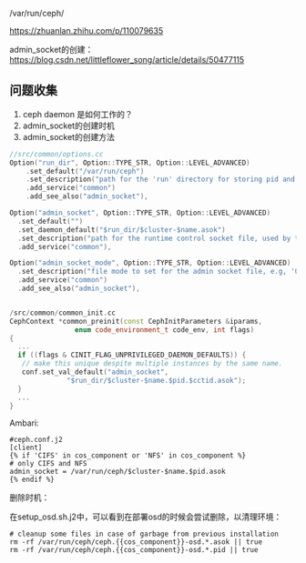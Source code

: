 /var/run/ceph/

https://zhuanlan.zhihu.com/p/110079635

admin_socket的创建：https://blog.csdn.net/littleflower_song/article/details/50477115

## 问题收集

1. ceph daemon 是如何工作的？
2. admin_socket的创建时机
3. admin_socket的创建方法



```c++
//src/common/options.cc
Option("run_dir", Option::TYPE_STR, Option::LEVEL_ADVANCED)
    .set_default("/var/run/ceph")
    .set_description("path for the 'run' directory for storing pid and socket files")
    .add_service("common")
    .add_see_also("admin_socket"),

Option("admin_socket", Option::TYPE_STR, Option::LEVEL_ADVANCED)
  .set_default("")
  .set_daemon_default("$run_dir/$cluster-$name.asok")
  .set_description("path for the runtime control socket file, used by the 'ceph daemon' command")
  .add_service("common"),

Option("admin_socket_mode", Option::TYPE_STR, Option::LEVEL_ADVANCED)
  .set_description("file mode to set for the admin socket file, e.g, '0755'")
  .add_service("common")
  .add_see_also("admin_socket"),


/src/common/common_init.cc
CephContext *common_preinit(const CephInitParameters &iparams,
			    enum code_environment_t code_env, int flags)
{
  ...
  if ((flags & CINIT_FLAG_UNPRIVILEGED_DAEMON_DEFAULTS)) {
   // make this unique despite multiple instances by the same name.
   conf.set_val_default("admin_socket",
			  "$run_dir/$cluster-$name.$pid.$cctid.asok");
  }
  ...
}
```



Ambari:

```shell
#ceph.conf.j2
[client]
{% if 'CIFS' in cos_component or 'NFS' in cos_component %}
# only CIFS and NFS
admin_socket = /var/run/ceph/$cluster-$name.$pid.asok
{% endif %}
```



删除时机：

在setup_osd.sh.j2中，可以看到在部署osd的时候会尝试删除，以清理环境：

```shell
# cleanup some files in case of garbage from previous installation
rm -rf /var/run/ceph/ceph.{{cos_component}}-osd.*.asok || true
rm -rf /var/run/ceph/ceph.{{cos_component}}-osd.*.pid || true
```


